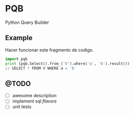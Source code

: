 # PQB

Python Query Builder

## Example

Hacer funcionar este fragmento de codigo.

```python
import pqb
print (pqb.Select().from_('V').where('a', 'b').result())
// SELECT * FROM V WHERE a = 'b'
```

## @TODO
- [ ] awesome description
- [ ] implement sql *flavors*
- [ ] unit tests
